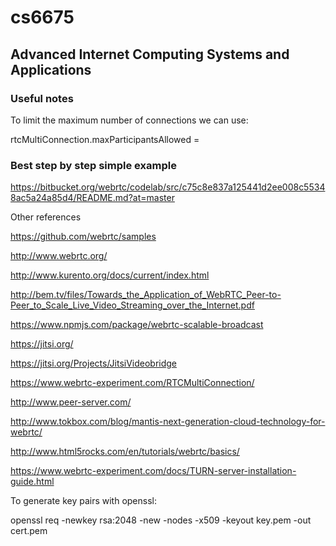 # cs6675
## Advanced Internet Computing Systems and Applications

### Useful notes

To limit the maximum number of connections we can use:

rtcMultiConnection.maxParticipantsAllowed = <Desired Value>

### Best step by step simple example

https://bitbucket.org/webrtc/codelab/src/c75c8e837a125441d2ee008c55348ac5a24a85d4/README.md?at=master

Other references

https://github.com/webrtc/samples

http://www.webrtc.org/

http://www.kurento.org/docs/current/index.html

http://bem.tv/files/Towards_the_Application_of_WebRTC_Peer-to-Peer_to_Scale_Live_Video_Streaming_over_the_Internet.pdf

https://www.npmjs.com/package/webrtc-scalable-broadcast

https://jitsi.org/

https://jitsi.org/Projects/JitsiVideobridge

https://www.webrtc-experiment.com/RTCMultiConnection/

http://www.peer-server.com/

http://www.tokbox.com/blog/mantis-next-generation-cloud-technology-for-webrtc/

http://www.html5rocks.com/en/tutorials/webrtc/basics/

https://www.webrtc-experiment.com/docs/TURN-server-installation-guide.html

To generate key pairs with openssl:

openssl req -newkey rsa:2048 -new -nodes -x509 -keyout key.pem -out cert.pem


